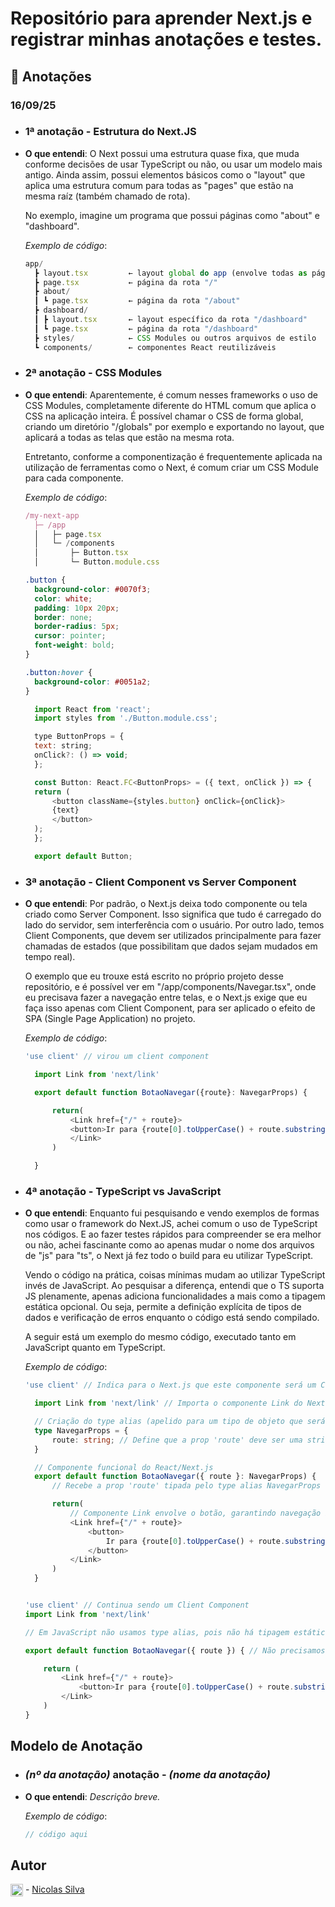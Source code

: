# Repositório para aprender Next.js e registrar minhas anotações e testes.

## 📝 Anotações

### 16/09/25

- ### 1ª anotação - Estrutura do Next.JS
- **O que entendi**: O Next possui uma estrutura quase fixa, que muda conforme decisões de usar TypeScript ou não, ou usar um modelo mais antigo. Ainda assim, possui elementos básicos como o "layout" que aplica uma estrutura comum para todas as "pages" que estão na mesma raíz (também chamado de rota).

    No exemplo, imagine um programa que possui páginas como "about" e "dashboard".
    
     *Exemplo de código*:
  ```javascript
  app/
    ┣ layout.tsx         ← layout global do app (envolve todas as páginas)
    ┣ page.tsx           ← página da rota "/"
    ┣ about/
    ┃ ┗ page.tsx         ← página da rota "/about"
    ┣ dashboard/
    ┃ ┣ layout.tsx       ← layout específico da rota "/dashboard"
    ┃ ┗ page.tsx         ← página da rota "/dashboard"
    ┣ styles/            ← CSS Modules ou outros arquivos de estilo
    ┗ components/        ← componentes React reutilizáveis
  ```

- ### 2ª anotação - CSS Modules
- **O que entendi**: Aparentemente, é comum nesses frameworks o uso de CSS Modules, completamente diferente do HTML comum que aplica o CSS na aplicação inteira. É possível chamar o CSS de forma global, criando um diretório "/globals" por exemplo e exportando no layout, que aplicará a todas as telas que estão na mesma rota. 


    Entretanto, conforme a componentização é frequentemente aplicada na utilização de ferramentas como o Next, é comum criar um CSS Module para cada componente.

  *Exemplo de código*:
  ```javascript
  /my-next-app
    ├─ /app
    │   ├─ page.tsx
    │   └─ /components
    │       ├─ Button.tsx
    │       └─ Button.module.css
  ```

  ```css
  .button {
    background-color: #0070f3;
    color: white;
    padding: 10px 20px;
    border: none;
    border-radius: 5px;
    cursor: pointer;
    font-weight: bold;
  }

  .button:hover {
    background-color: #0051a2;
  }

  ```

  ```javascript
    import React from 'react';
    import styles from './Button.module.css';

    type ButtonProps = {
    text: string;
    onClick?: () => void;
    };

    const Button: React.FC<ButtonProps> = ({ text, onClick }) => {
    return (
        <button className={styles.button} onClick={onClick}>
        {text}
        </button>
    );
    };

    export default Button;
  ```

- ### 3ª anotação - Client Component vs Server Component
- **O que entendi**: Por padrão, o Next.js deixa todo componente ou tela criado como Server Component. Isso significa que tudo é carregado do lado do servidor, sem interferência com o usuário. Por outro lado, temos Client Components, que devem ser utilizados principalmente para fazer chamadas de estados (que possibilitam que dados sejam mudados em tempo real).

    O exemplo que eu trouxe está escrito no próprio projeto desse repositório, e é possível ver em "/app/components/Navegar.tsx", onde eu precisava fazer a navegação entre telas, e o Next.js exige que eu faça isso apenas com Client Component, para ser aplicado o efeito de SPA (Single Page Application) no projeto.

  *Exemplo de código*:
  ```typescript
  'use client' // virou um client component

    import Link from 'next/link'

    export default function BotaoNavegar({route}: NavegarProps) {

        return(
            <Link href={"/" + route}>
            <button>Ir para {route[0].toUpperCase() + route.substring(1)}</button>
            </Link>
        )

    }
  ```

- ### 4ª anotação - TypeScript vs JavaScript
- **O que entendi**: Enquanto fui pesquisando e vendo exemplos de formas como usar o framework do Next.JS, achei comum o uso de TypeScript nos códigos. E ao fazer testes rápidos para compreender se era melhor ou não, achei fascinante como ao apenas mudar o nome dos arquivos de "js" para "ts", o Next já fez todo o build para eu utilizar TypeScript. 

    Vendo o código na prática, coisas mínimas mudam ao utilizar TypeScript invés de JavaScript. Ao pesquisar a diferença, entendi que o TS suporta JS plenamente, apenas adiciona funcionalidades a mais como a tipagem estática opcional. Ou seja, permite a definição explícita de tipos de dados e verificação de erros enquanto o código está sendo compilado.

    A seguir está um exemplo do mesmo código, executado tanto em JavaScript quanto em TypeScript.

  *Exemplo de código*:
  ```typescript
  'use client' // Indica para o Next.js que este componente será um Client Component, permitindo uso de estado, efeitos e eventos no navegador

    import Link from 'next/link' // Importa o componente Link do Next.js, usado para navegação entre páginas

    // Criação do type alias (apelido para um tipo de objeto que será usado nas props do componente)
    type NavegarProps = {
        route: string; // Define que a prop 'route' deve ser uma string
    }

    // Componente funcional do React/Next.js
    export default function BotaoNavegar({ route }: NavegarProps) { 
        // Recebe a prop 'route' tipada pelo type alias NavegarProps

        return(
            // Componente Link envolve o botão, garantindo navegação interna sem reload da página (SPA)
            <Link href={"/" + route}> 
                <button>
                    Ir para {route[0].toUpperCase() + route.substring(1)}
                </button>
            </Link>
        )
    }
  ```

    ```javascript

    'use client' // Continua sendo um Client Component
    import Link from 'next/link'

    // Em JavaScript não usamos type alias, pois não há tipagem estática

    export default function BotaoNavegar({ route }) { // Não precisamos tipar {route}        

        return (
            <Link href={"/" + route}>
                <button>Ir para {route[0].toUpperCase() + route.substring(1)}</button>
            </Link>
        )
    }
    ```


## Modelo de Anotação

- ### *(nº da anotação)* anotação - *(nome da anotação)*
- **O que entendi**: *Descrição breve.*

  *Exemplo de código*:
  ```javascript
  // código aqui
  ```

## Autor

<img src="https://img.icons8.com/color/48/000000/linkedin.png" width="20" td align="center"/> - [Nicolas Silva](https://www.linkedin.com/in/nicolas-silva-b53b16327/)